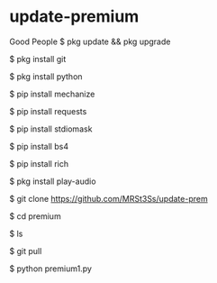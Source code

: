 # update-premium
Good People 
$ pkg update && pkg upgrade

$ pkg install git

$ pkg install python

$ pip install mechanize

$ pip install requests

$ pip install stdiomask

$ pip install bs4

$ pip install rich

$ pkg install play-audio

$ git clone https://github.com/MRSt3Ss/update-prem

$ cd premium

$ ls

$ git pull

$ python premium1.py
